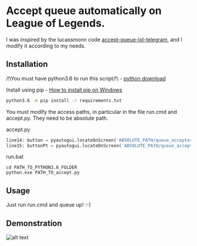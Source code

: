 # Accept queue automatically on League of Legends.
I was inspired by the lucassmonn code
[accept-queue-lol-telegram](https://github.com/lucassmonn/accept-queue-lol-telegram), and I modify it according to my needs.

## Installation

/!\You must have python3.6 to run this script/!\ - [python download](https://www.python.org/downloads/)


Install using pip - [How to install pip on Windows](https://stackoverflow.com/questions/43304612/how-to-install-pip-on-python-3-6#:~:text=Just%20head%20to%20Command%20Prompt,of%20path%20variable%20is%20updated.&text=0-,I%20just%20successfully%20installed%20a%20package%20for%20excel.,the%20desired%20package%2C%20then%20install.)
```bash
python3.6 -m pip install -r requirements.txt
```
You must modify the access paths, in particular in the file run.cmd and accept.py. They need to be absolute path.

accept.py
```python
line14: button = pyautogui.locateOnScreen('ABSOLUTE_PATH/queue_acceptor/en.png', confidence=0.7)
line15: buttonPt = pyautogui.locateOnScreen('ABSOLUTE_PATH/queue_acceptor/pt.png', confidence=0.7)
```
run.bat
```
cd PATH_TO_PYTHON3.6_FOLDER
python.exe PATH_TO_accept.py
```
## Usage

Just run run.cmd and queue up! :-)

## Demonstration

![alt text](2.gif)

